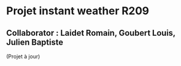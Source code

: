 # Projet instant weather R209

## Collaborator : Laidet Romain, Goubert Louis, Julien Baptiste

(Projet à jour)

